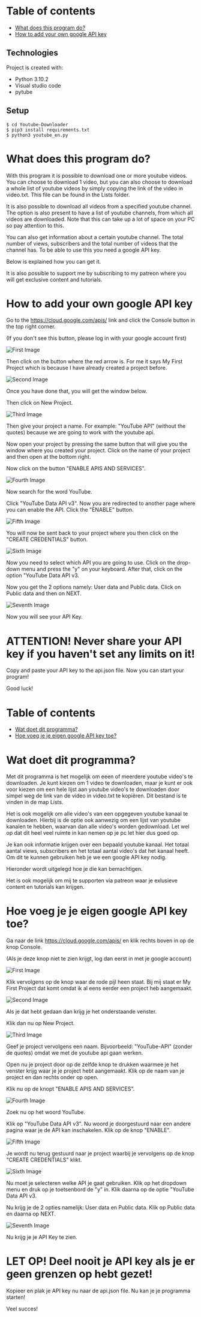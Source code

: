 # Table of contents
* [What does this program do?](#about)
* [How to add your own google API key](#api)


## Technologies

Project is created with:
* Python 3.10.2
* Visual studio code
* pytube


## Setup
```
$ cd Youtube-Downloader
$ pip3 install requirements.txt
$ python3 youtube_en.py
```


# What does this program do?

With this program it is possible to download one or more youtube videos. You can choose to download 1 video, but you can also choose to download a whole list of youtube videos by simply copying the link of the video in video.txt. This file can be found in the Lists folder.

It is also possible to download all videos from a specified youtube channel. The option is also present to have a list of youtube channels, from which all videos are downloaded. Note that this can take up a lot of space on your PC so pay attention to this.

You can also get information about a certain youtube channel. The total number of views, subscribers and the total number of videos that the channel has. To be able to use this you need a google API key.

Below is explained how you can get it.

It is also possible to support me by subscribing to my patreon where you will get exclusive content and tutorials.

# How to add your own google API key

Go to the https://cloud.google.com/apis/ link and click the Console button in the top right corner.

(If you don't see this button, please log in with your google account first)

![First Image](/images/firstimage.png)

Then click on the button where the red arrow is. For me it says My First Project which is because I have already created a project before.

![Second Image](/images/secondimage.png)

Once you have done that, you will get the window below.

Then click on New Project.

![Third Image](/images/thirdimage.png)

Then give your project a name. For example: "YouTube API" (without the quotes) because we are going to work with the youtube api.

Now open your project by pressing the same button that will give you the window where you created your project. Click on the name of your project and then open at the bottom right.

Now click on the button "ENABLE APIS AND SERVICES".

![Fourth Image](/images/fourthimage.png)

Now search for the word YouTube.

Click "YouTube Data API v3". Now you are redirected to another page where you can enable the API. Click the "ENABLE" button.

![Fifth Image](/images/fifthimage.png)

You will now be sent back to your project where you then click on the "CREATE CREDENTIALS" button.

![Sixth Image](/images/sixthimage.png)

Now you need to select which API you are going to use. Click on the drop-down menu and press the "y" on your keyboard. After that, click on the option "YouTube Data API v3.

Now you get the 2 options namely: User data and Public data. Click on Public data and then on NEXT.

![Seventh Image](/images/seventhimage.png)

Now you will see your API Key.

# ATTENTION! Never share your API key if you haven't set any limits on it!

Copy and paste your API key to the api.json file. Now you can start your program!

Good luck!


# Table of contents
* [Wat doet dit programma?](#about)
* [Hoe voeg je je eigen google API key toe?](#api)
 
# Wat doet dit programma?

Met dit programma is het mogelijk om eeen of meerdere youtube video's te downloaden. Je kunt kiezen om 1 video te downloaden, maar je kunt er ook voor kiezen om een hele lijst aan youtube video's te downloaden door simpel weg de link van de video in video.txt te kopiëren. Dit bestand is te vinden in de map Lists.

Het is ook mogelijk om alle video's van een opgegeven youtube kanaal te downloaden. Hierbij is de optie ook aanwezig om een lijst van youtube kanalen te hebben, waarvan dan alle video's worden gedownload. Let wel op dat dit heel veel ruimte in kan nemen op je pc let hier dus goed op.

Je kan ook informatie krijgen over een bepaald youtube kanaal. Het totaal aantal views, subscribers en het totaal aantal video's dat het kanaal heeft. Om dit te kunnen gebruiken heb je we een google API key nodig.

Hieronder wordt uitgelegd hoe je die kan bemachtigen.

Het is ook mogelijk om mij te supporten via patreon waar je exlusieve content en tutorials kan krijgen.

# Hoe voeg je je eigen google API key toe?

Ga naar de link https://cloud.google.com/apis/ en klik rechts boven in op de knop Console.

(Als je deze knop niet te zien krijgt, log dan eerst in met je google account)

![First Image](/images/firstimage.png)

Klik vervolgens op de knop waar de rode pijl heen staat. Bij mij staat er My First Project dat komt omdat ik al eens eerder een project heb aangemaakt.

![Second Image](/images/secondimage.png)

Als je dat hebt gedaan dan krijg je het onderstaande venster.

Klik dan nu op New Project.

![Third Image](/images/thirdimage.png)

Geef je project vervolgens een naam. Bijvoorbeeld: "YouTube-API" (zonder de quotes) omdat we met de youtube api gaan werken.

Open nu je project door op de zelfde knop te drukken waarmee je het venster krijg waar je je project hebt aangemaakt. Klik op de naam van je project en dan rechts onder op open.

Klik nu op de knopt "ENABLE APIS AND SERVICES".

![Fourth Image](/images/fourthimage.png)

Zoek nu op het woord YouTube.

Klik op "YouTube Data API v3". Nu woord je doorgestuurd naar een andere pagina waar je de API kan inschakelen. Klik op de knop "ENABLE".

![Fifth Image](/images/fifthimage.png)

Je wordt nu terug gestuurd naar je project waarbij je vervolgens op de knop "CREATE CREDENTIALS" klikt.

![Sixth Image](/images/sixthimage.png)

Nu moet je selecteren welke API je gaat gebruiken. Klik op het dropdown menu en druk op je toetsenbord de "y" in. Klik daarna op de optie "YouTube Data API v3.

Nu krijg je de 2 opties namelijk: User data en Public data. Klik op Public data en daarna op NEXT.

![Seventh Image](/images/seventhimage.png)

Nu krijg je je API Key te zien.

# LET OP! Deel nooit je API key als je er geen grenzen op hebt gezet!

Kopieer en plak je API key nu naar de api.json file. Nu kan je je programma starten!

Veel succes!